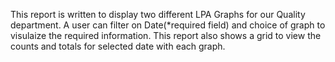 This report is written to display two different LPA Graphs for our Quality department. 
A user can filter on Date(*required field) and choice of graph to visulaize the required information.
This report also shows a grid to view the counts and totals for selected date with each graph.

